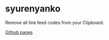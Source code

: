 # syurenyanko
Remove all line feed codes from your Clipboard.

[Github pages](https://syurenyanko.github.io/RemoveNewLineCodes/)

